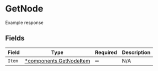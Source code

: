 # GetNode

Example response


## Fields

| Field                                                             | Type                                                              | Required                                                          | Description                                                       |
| ----------------------------------------------------------------- | ----------------------------------------------------------------- | ----------------------------------------------------------------- | ----------------------------------------------------------------- |
| `Item`                                                            | [*components.GetNodeItem](../../models/components/getnodeitem.md) | :heavy_minus_sign:                                                | N/A                                                               |